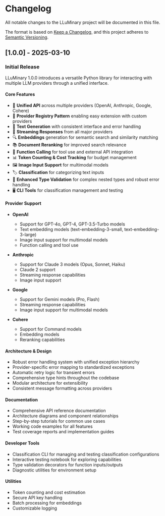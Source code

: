 # Changelog

All notable changes to the LLuMinary project will be documented in this file.

The format is based on [Keep a Changelog](https://keepachangelog.com/en/1.0.0/),
and this project adheres to [Semantic Versioning](https://semver.org/spec/v2.0.0.html).

## [1.0.0] - 2025-03-10

### Initial Release

LLuMinary 1.0.0 introduces a versatile Python library for interacting with multiple LLM providers through a unified interface.

#### Core Features

- 🤝 **Unified API** across multiple providers (OpenAI, Anthropic, Google, Cohere)
- 🔄 **Provider Registry Pattern** enabling easy extension with custom providers
- 📝 **Text Generation** with consistent interface and error handling
- 🌊 **Streaming Responses** from all major providers
- 🔍 **Embeddings** generation for semantic search and similarity matching
- 📚 **Document Reranking** for improved search relevance
- 🔧 **Function Calling** for tool use and external API integration
- 📊 **Token Counting & Cost Tracking** for budget management
- 🖼️ **Image Input Support** for multimodal models
- 🏷️ **Classification** for categorizing text inputs
- 🧪 **Enhanced Type Validation** for complex nested types and robust error handling
- 🖥️ **CLI Tools** for classification management and testing

#### Provider Support

- **OpenAI**
  - Support for GPT-4o, GPT-4, GPT-3.5-Turbo models
  - Text embedding models (text-embedding-3-small, text-embedding-3-large)
  - Image input support for multimodal models
  - Function calling and tool use

- **Anthropic**
  - Support for Claude 3 models (Opus, Sonnet, Haiku)
  - Claude 2 support
  - Streaming response capabilities
  - Image input support

- **Google**
  - Support for Gemini models (Pro, Flash)
  - Streaming response capabilities
  - Image input support for multimodal models

- **Cohere**
  - Support for Command models
  - Embedding models
  - Reranking capabilities

#### Architecture & Design

- Robust error handling system with unified exception hierarchy
- Provider-specific error mapping to standardized exceptions
- Automatic retry logic for transient errors
- Comprehensive type hints throughout the codebase
- Modular architecture for extensibility
- Consistent message formatting across providers

#### Documentation

- Comprehensive API reference documentation
- Architecture diagrams and component relationships
- Step-by-step tutorials for common use cases
- Working code examples for all features
- Test coverage reports and implementation guides

#### Developer Tools

- Classification CLI for managing and testing classification configurations
- Interactive testing notebook for exploring capabilities
- Type validation decorators for function inputs/outputs
- Diagnostic utilities for environment setup

#### Utilities

- Token counting and cost estimation
- Secure API key handling
- Batch processing for embeddings
- Customizable logging
